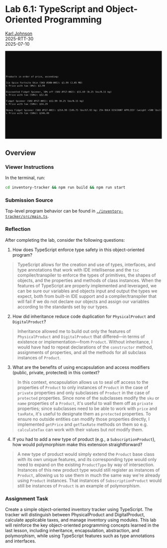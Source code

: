# Lab 6.1: TypeScript and Object-Oriented Programming

[Karl Johnson](https://github.com/hirekarl)  
2025-RTT-30  
<time datetime="2025-07-10">2025-07-10</time>  

![Preview of inventory-tracker output.](./preview.png)

## Overview
### Viewer Instructions
In the terminal, run:

```bash
cd inventory-tracker && npm run build && npm run start
```

### Submission Source
Top-level program behavior can be found in [`./inventory-tracker/src/main.ts`](./inventory-tracker/src/main.ts).

### Reflection
After completing the lab, consider the following questions:

1. How does TypeScript enforce type safety in this object-oriented program?
> TypeScript allows for the creation and use of types, interfaces, and type annotations that work with IDE intellisense and the `tsc` compiler/transpiler to enforce the types of primitives, the shapes of objects, and the properties and methods of class instances. When the features of TypeScript are properly implemented and leveraged, we can be sure our variables and objects input and output the types we expect, both from built-in IDE support and a compiler/transpiler that will fail if we do not declare our objects and assign our variables according to the standards set by our types.

2. How did inheritance reduce code duplication for `PhysicalProduct` and `DigitalProduct`?
>  Inheritance allowed me to build out only the features of `PhysicalProduct` and `DigitalProduct` that differed&mdash;in terms of existence or implementation&mdash;from `Product`. Without inheritance, I would have had to repeat declarations of the `constructor` method, assignments of properties, and all the methods for all subclass instances of `Product`.

3. What are the benefits of using encapsulation and access modifiers (public, private, protected) in this context?
> In this context, encapsulation allows us to seal off access to the properties of `Product` to only instances of `Product` in the case of `private` properties and only subclasses of `Product` in the case of `protected` properties. Since none of the subclasses modify the `sku` or `name` properties of a `Product`, it's useful to wall them off as `private` properties; since subclasses need to be able to work with `price` and `taxRate`, it's useful to designate them as `protected` properties. To ensure no outside entities can modify those properties directly, I implemented `getPrice` and `getTaxRate` methods on them so e.g. `calculateTax` can work with their values but *not* modify them.

4. If you had to add a new type of product (e.g., a `SubscriptionProduct`), how would polymorphism make this extension straightforward?
> A new type of product would simply extend the `Product` base class with its own unique features, and its corresponding type would only need to expand on the existing `ProductType` by way of intersection. Instances of this new product type would still register as instances of `Product`, allowing us to use them in much the same way we're already using `Product` instances. That instances of `SubscriptionProduct` would still be instances of `Product` is an example of polymorphism.

### Assignment Task
Create a simple object-oriented inventory tracker using TypeScript. The tracker will distinguish between PhysicalProduct and DigitalProduct, calculate applicable taxes, and manage inventory using modules. This lab will reinforce the key object-oriented programming concepts learned in the last lesson, including inheritance, encapsulation, abstraction, and polymorphism, while using TypeScript features such as type annotations and interfaces.